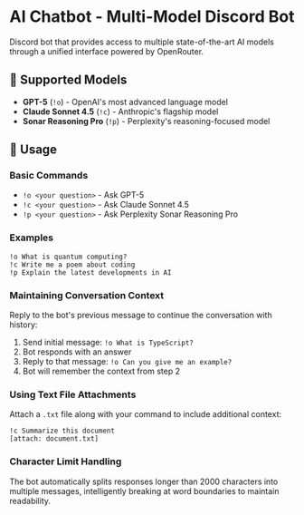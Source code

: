 # AI Chatbot - Multi-Model Discord Bot

Discord bot that provides access to multiple state-of-the-art AI models through a unified interface powered by OpenRouter.

## 🤖 Supported Models

- **GPT-5** (`!o`) - OpenAI's most advanced language model
- **Claude Sonnet 4.5** (`!c`) - Anthropic's flagship model
- **Sonar Reasoning Pro** (`!p`) - Perplexity's reasoning-focused model

## 💬 Usage

### Basic Commands

- `!o <your question>` - Ask GPT-5
- `!c <your question>` - Ask Claude Sonnet 4.5
- `!p <your question>` - Ask Perplexity Sonar Reasoning Pro

### Examples

```
!o What is quantum computing?
!c Write me a poem about coding
!p Explain the latest developments in AI
```

### Maintaining Conversation Context

Reply to the bot's previous message to continue the conversation with history:

1. Send initial message: `!o What is TypeScript?`
2. Bot responds with an answer
3. Reply to that message: `!o Can you give me an example?`
4. Bot will remember the context from step 2

### Using Text File Attachments

Attach a `.txt` file along with your command to include additional context:

```
!c Summarize this document
[attach: document.txt]
```

### Character Limit Handling

The bot automatically splits responses longer than 2000 characters into multiple messages, intelligently breaking at word boundaries to maintain readability.
